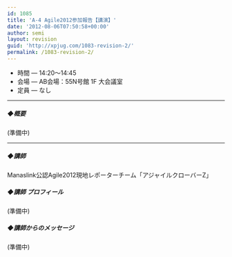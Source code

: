 ```yaml
---
id: 1085
title: 'A-4 Agile2012参加報告【講演】'
date: '2012-08-06T07:50:58+00:00'
author: semi
layout: revision
guid: 'http://xpjug.com/1083-revision-2/'
permalink: /1083-revision-2/
---
```


- 時間 — 14:20〜14:45
- 会場 — AB会場：55N号館 1F 大会議室
- 定員 — なし

---

##### ◆概要

(準備中)

---

##### ◆講師

Manaslink公認Agile2012現地レポーターチーム「アジャイルクローバーZ」

##### ◆講師 プロフィール

(準備中)

##### ◆講師からのメッセージ

(準備中)